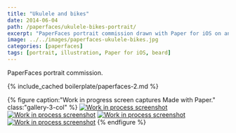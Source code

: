 ```yaml
---
title: "Ukulele and bikes"
date: 2014-06-04
path: /paperfaces/ukulele-bikes-portrait/
excerpt: "PaperFaces portrait commission drawn with Paper for iOS on an iPad."
image: ../../images/paperfaces-ukulele-bikes.jpg
categories: [paperfaces]
tags: [portrait, illustration, Paper for iOS, beard]
---
```


PaperFaces portrait commission.

{% include_cached boilerplate/paperfaces-2.md %}

{% figure caption:"Work in progress screen captures Made with Paper." class:"gallery-3-col" %}
[![Work in process screenshot](../../images/paperfaces-ukulele-bikes-process-1-600.jpg)](../../images/paperfaces-ukulele-bikes-process-1-lg.jpg) [![Work in process screenshot](../../images/paperfaces-ukulele-bikes-process-2-600.jpg)](../../images/paperfaces-ukulele-bikes-process-2-lg.jpg) [![Work in process screenshot](../../images/paperfaces-ukulele-bikes-process-3-600.jpg)](../../images/paperfaces-ukulele-bikes-process-3-lg.jpg) [![Work in process screenshot](../../images/paperfaces-ukulele-bikes-process-4-600.jpg)](../../images/paperfaces-ukulele-bikes-process-4-lg.jpg)
{% endfigure %}
